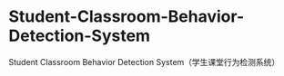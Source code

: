 # Student-Classroom-Behavior-Detection-System
 Student Classroom Behavior Detection System（学生课堂行为检测系统）
